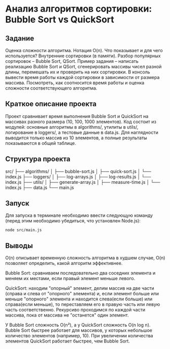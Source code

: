 # Анализ алгоритмов сортировки: Bubble Sort vs QuickSort

## Задание

Оценка сложности алгоритма. Нотация O(n). Что показывает и для чего используется? Внутренние сортировки (в памяти). Разбор популярных сортировок – Bubble Sort, QSort.
Пример задания – написать реализацию Bubble Sort и QSort, сгенерировать массивы чисел разной длины, перемешать их и проверить на них сортировки. В консоль вывести время работы каждой сортировки в зависимости от размера массива. Посмотреть, как соотносится время работы и оценка сложности соответствующего алгоритма.

## Краткое описание проекта

Проект сравнивает время выполнения Bubble Sort и QuickSort на массивах разного размера (10, 100, 1000 элементов). Код состоит из модулей: основные алгоритмы в algorithms/, утилиты в utils/, логирование в loggers/, а тестовые данные в data.js. Для наглядности выводится только массив из 10 элементов, а полные результаты показываются в общей таблице.

## Структура проекта

src/
├── algorithms/ 
│ ├── bubble-sort.js
│ ├── quick-sort.js
│ └── index.js
├── loggers/ 
│ ├── log-arrays.js
│ ├── log-results.js
│ └── index.js
├── utils/ 
│ ├── generate-array.js
│ ├── measure-time.js
│ └── index.js
├── data.js 
└── main.js 

## Запуск

Для запуска в терминале необходимо ввести следующую команду (перед этим необходимо убедиться, что установлен Node.js):

```
node src/main.js
```

## Выводы

O(n) описывает временную сложность алгоритма в худшем случае, O(n) позволяет определить, какой алгоритм эффективнее.

Bubble Sort: сравниваем последовательно два соседних элемента и меняем их местами, если правый элемент меньше левого.

QuickSort: находим "опорный" элемент, делим массив на две части (справа и слева от "опорного" элемента) и, если элемент больше или меньше "опорного" элемента и находится слева(если больше) или справа(если меньше), то переставляем его в правую часть или левую часть соответственно.
Рекурсиво проходимся по каждой части массива, пока от массива не "останется" один элемент.

У Bubble Sort сложность O(n²), а у QuickSort сложность O(n log n). Bubble Sort быстрее работает для массивов, у которых небольшое количество элементов (например, 10). При увеличении количества элементов QuickSort работает быстрее, чем Bubble Sort.
